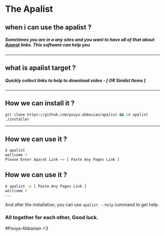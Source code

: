 # The Apalist
## when i can use the apalist ?
##### Sometimes you are in a any sites and you want to have all of that about [Aparat](http://aparat.com) links. This software can help you
-----------
## what is apalist target ? 
##### Quickly collect links to help to download video - [ OR Similst Items ]
-----------
## How we can install it ? 
```bash
git clone https://github.com/pouya-abbasian/apalist && cd apalist
./installer
```
-----------
## How we can use it ? 
```bash
$ apalist
wellcome !
Please Enter Aparat Link ~> [ Paste Any Pages Link ]
``` 
## How we can use it ? 
```bash
$ apalist -p [ Paste Any Pages Link ]
wellcome !
...
```
And after the installation, you can use `apalist --help` command to get help.
### All together for each other, Good luck. 
 #Pouya-Abbasian <3 
